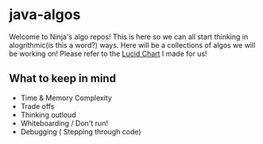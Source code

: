 # java-algos

Welcome to Ninja's algo repos! This is here so we can all start thinking in alogrithmic(is this a word?) ways.
Here will be a collections of algos we will be working on! Please refer to the [Lucid Chart](https://lucid.app/lucidspark/39d3ca8a-f6d1-4ce7-be56-4904f737669c/edit#) I made for us!

## What to keep in mind

- Time & Memory Complexity
- Trade offs
- Thinking outloud
- Whiteboarding / Don't run!
- Debugging ( Stepping through code)
